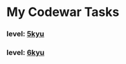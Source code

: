 # My Codewar Tasks

### level: [5kyu](https://github.com/xmelsky/codewars/tree/5kyu)
### level: [6kyu](https://github.com/xmelsky/codewars/tree/6kyu)